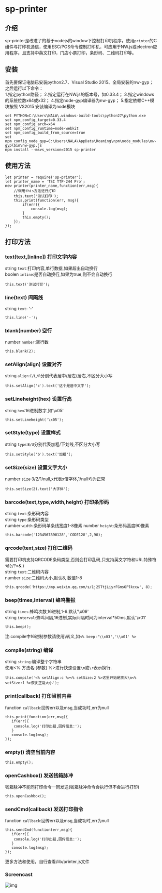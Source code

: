 sp-printer
=

## 介绍

sp-printer是改进了的基于nodejs的window下控制打印机程序，使用`printer`的C组件与打印机通信，使用ESC/POS命令控制打印机，可应用于NW.js或electron应用程序，且支持中英文打印，门店小票打印，条形码、二维码打印等。

## 安装  
首先要保证电脑已安装python2.7、Visual Studio 2015、全局安装的nw-gyp；    
之后运行以下命令：  
1.指定python路径；
2.指定运行在NW.js的版本号，如0.33.4；
3.指定windows的系统位数x64或x32；
4.指定node-gyp编译器为nw-gyp；
5.指定依赖C++模块按照 VS2015 安装编译为node模块  


```
set PYTHON=C:\Users\NALA\.windows-build-tools\python27\python.exe
set npm_config_target=0.33.4
set npm_config_arch=x64
set npm_config_runtime=node-webkit
set npm_config_build_from_source=true
set npm_config_node_gyp=C:\Users\NALA\AppData\Roaming\npm\node_modules\nw-gyp\bin\nw-gyp.js
npm install --msvs_version=2015 sp-printer
```

## 使用方法
```
let printer = require('sp-printer');
let printer_name = 'TSC TTP-244 Pro';
new printer(printer_name,function(err,msg){
    //调用this方法进行打印
    this.text('测试打印');
    this.print(function(err, msg){
        if(err){
            console.log(msg);
        }
        this.empty();
    });
});
```
## 打印方法  

### text(text,[inline]) 打印文字内容 
string `text`:打印内容,单行数据,如果超出自动换行  
boolen `inline`:是否自动换行,如果为true,则不会自动换行
```
this.text('测试打印');
```

### line(text) 间隔线  
string `text`: '-'
```
this.line('-');
```

### blank(number) 空行  
number `number`:空行数  
```
this.blank(2);
```

### setAlign(align) 设置对齐
string `align`:`C/L/R`分别代表居中/居左/居右,不区分大小写  
```
this.setAlign('c').text('这个是居中文字');
```

### setLineheight(hex) 设置行高
string `hex`:16进制数字,如'\x05'  
```
this.setLineheight('\x05');
```

### setStyle(type) 设置样式
string `type`:`B/U`分别代表加粗/下划线,不区分大小写  
```
this.setStyle('b').text('加粗');
```

### setSize(size) 设置文字大小
number `size`:3/2/1/null,x代表x倍字体,1/null均为正常
```
this.setSize(2).text('大字体');
```
### barcode(text,type,width,height) 打印条形码  
string `text`:条形码内容  
string `type`:条形码类型  
number `width`:条形码单条线宽度1-8像素
number `height`:条形码高度90像素
```
this.barcode('1234567890128','CODE128',2,90);
```

### qrcode(text,size) 打印二维码  
需要打印机支持QRCODE条码类型,否则会打印乱码,只支持英文字符和URL特殊符号(:/?=&.)  
string `text`:二维码内容  
number `size`:二维码大小,默认8, 数值1-8  
```
this.qrcode('https://mp.weixin.qq.com/s/1j25TtjLiyrFGmsOPlkccw', 8);
```

### beep(times,interval) 蜂鸣警报  
string `times`:蜂鸣次数,16进制,1-9.默认'\x09'  
string `interval`:蜂鸣间隔,16进制,实际间隔时间为interval*50ms,默认'\x01'  
```
this.beep();
```
注:compile中16进制参数请使用\转义,如`<% beep:'\\x03','\\x01' %>` 

### compile(string) 编译
string `string`:编译整个字符串  
使用<% 方法名:[参数] %>进行快速设置`\n`或`\r`表示换行.
```
this.compile('<% setAlign:c %><% setSize:2 %>这里开始是放大\n<% setSize:1 %>恢复正常大小');
```

### print(callback) 打印当前内容
function `callback`:回传err以及msg,当成功时,err为null  
```
this.print(function(err,msg){
   if(err){
    console.log('打印出错,回传信息:');
   }
   console.log(msg);
});
```
### empty() 清空当前内容
```
this.empty();
```

### openCashbox() 发送钱箱脉冲
钱箱脉冲不能同打印命令一同发送(钱箱脉冲命令会执行但不会进行打印)  
```
this.openCashbox();
```

### sendCmd(callback) 发送打印指令
function `callback`:回传err以及msg,当成功时,err为null  
```
this.sendCmd(function(err,msg){
   if(err){
    console.log('打印出错,回传信息:');
   }
   console.log(msg);
});
```  

更多方法和使用，自行查看/lib/printer.js文件  

### Screencast

![img](http://img.nala.com.cn/images/b2b/printer-screen.jpg!wh800)